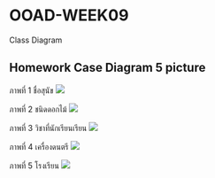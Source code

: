 # OOAD-WEEK09
Class Diagram
## Homework Case Diagram 5 picture 
ภาพที่ 1 ชื่อสุนัข 
![](http://www.plantuml.com/plantuml/img/SoWkIImgAStDuU8goIp9ILK8pimj058sINQf5OaWfer-abrCNdwQ0aIUAoK_NS6cHbTN8IynDnN8uU9oICrB0Pe00000)

ภาพที่ 2 ชนิดดอกไม้ 
![](http://www.plantuml.com/plantuml/img/9KtB3O0W3BrtYYvWN80GLW6jI5B4j1Wl3c_HoqlUFsYFqg_A01ktcz0z4qfJ0c3ATAme9UyT45toNqBSd3n6SqmPoS7DZqAefPvCk71K1Il_4m31q3vU)

ภาพที่ 3 วิชาที่นักเรียนเรียน 
![](http://www.plantuml.com/plantuml/img/HOun2iCm34LtdK9uIafhqXi4IjSkFO6njTboaUofvEvHWqkc_tX_-7_L5gJraY7ce8hlrXDnmoyWla8XYwua_CCD_grRlByulA6x7_2eNPHW6lrrY1cznoTBpRcOXh5nccCcIVrCiq4C72aRRh0I9pkr0m00)

ภาพที่ 4 เครื่องดนตรี 
![](http://www.plantuml.com/plantuml/img/RSxH2S0W30JGVwTm0LSeqar2jJPWefY4hj_qty_Z7STbKLXgr0EPu0KTMNGPLTQOUhqr7R5uZZjVs9w_q0nzPLknwNw2o5RBUDbz8l08kNBn8ny0)

ภาพที่ 5 โรงเรียน
![](http://www.plantuml.com/plantuml/img/SoWkIImgAStDuGekAKr9pIjHqCrNA4xEoC_FuIf9JKpEI2rIqDNLWWavfEQb01K30000)
